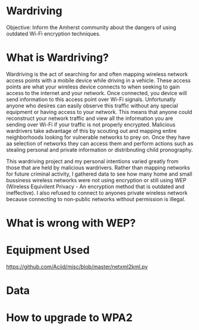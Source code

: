 # Wardriving
Objective: Inform the Amherst community about the dangers of using outdated Wi-Fi encryption techniques.

# What is Wardriving?
Wardriving is the act of searching for and often mapping wireless network access points with a mobile device while driving in a vehicle. These access points are what your wireless device connects to when seeking to gain access to the internet and your network.  Once connected, you device will send information to this access point over Wi-Fi signals.  Unfortunatly anyone who desires can easily observe this traffic without any special equipment or having access to your network.  This means that anyone could reconstruct your network traffic and view all the information you are sending over Wi-Fi if your traffic is not properly encrypted.  Malicious wardrivers take advantage of this by scouting out and mapping entire neighborhoods looking for vulnerable networks to prey on.  Once they have aa selection of networks they can access them and perform actions such as stealing personal and private information or distribnuting child pronography.

This wardriving project and my personal intentions varied greatly from those that are held by malicious wardrivers.  Rather than mapping networks for future criminal activity, I gathered data to see how many home and small bussiness wireless networks were not using encryption or still using WEP (Wireless Equivilent Privacy - An encryption method that is outdated and ineffective).  I also refused to connect to anyones private wireless network because connecting to non-public networks without permission is illegal.  

# What is wrong with WEP?

# Equipment Used
https://github.com/Aciid/misc/blob/master/netxml2kml.py

# Data

# How to upgrade to WPA2 
